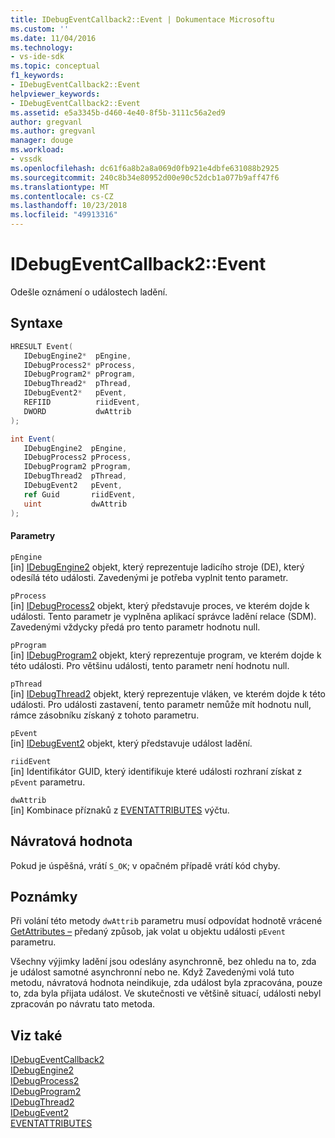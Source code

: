 ```yaml
---
title: IDebugEventCallback2::Event | Dokumentace Microsoftu
ms.custom: ''
ms.date: 11/04/2016
ms.technology:
- vs-ide-sdk
ms.topic: conceptual
f1_keywords:
- IDebugEventCallback2::Event
helpviewer_keywords:
- IDebugEventCallback2::Event
ms.assetid: e5a3345b-d460-4e40-8f5b-3111c56a2ed9
author: gregvanl
ms.author: gregvanl
manager: douge
ms.workload:
- vssdk
ms.openlocfilehash: dc61f6a8b2a8a069d0fb921e4dbfe631088b2925
ms.sourcegitcommit: 240c8b34e80952d00e90c52dcb1a077b9aff47f6
ms.translationtype: MT
ms.contentlocale: cs-CZ
ms.lasthandoff: 10/23/2018
ms.locfileid: "49913316"
---
```

# <a name="idebugeventcallback2event"></a>IDebugEventCallback2::Event
Odešle oznámení o událostech ladění.  
  
## <a name="syntax"></a>Syntaxe  
  
```cpp  
HRESULT Event(   
   IDebugEngine2*  pEngine,  
   IDebugProcess2* pProcess,  
   IDebugProgram2* pProgram,  
   IDebugThread2*  pThread,  
   IDebugEvent2*   pEvent,  
   REFIID          riidEvent,  
   DWORD           dwAttrib  
);  
```  
  
```csharp  
int Event(   
   IDebugEngine2  pEngine,  
   IDebugProcess2 pProcess,  
   IDebugProgram2 pProgram,  
   IDebugThread2  pThread,  
   IDebugEvent2   pEvent,  
   ref Guid       riidEvent,  
   uint           dwAttrib  
);  
```  
  
#### <a name="parameters"></a>Parametry  
 `pEngine`  
 [in] [IDebugEngine2](../../../extensibility/debugger/reference/idebugengine2.md) objekt, který reprezentuje ladicího stroje (DE), který odesílá této události. Zavedenými je potřeba vyplnit tento parametr.  
  
 `pProcess`  
 [in] [IDebugProcess2](../../../extensibility/debugger/reference/idebugprocess2.md) objekt, který představuje proces, ve kterém dojde k události. Tento parametr je vyplněna aplikací správce ladění relace (SDM). Zavedenými vždycky předá pro tento parametr hodnotu null.  
  
 `pProgram`  
 [in] [IDebugProgram2](../../../extensibility/debugger/reference/idebugprogram2.md) objekt, který reprezentuje program, ve kterém dojde k této události. Pro většinu události, tento parametr není hodnotu null.  
  
 `pThread`  
 [in] [IDebugThread2](../../../extensibility/debugger/reference/idebugthread2.md) objekt, který reprezentuje vláken, ve kterém dojde k této události. Pro události zastavení, tento parametr nemůže mít hodnotu null, rámce zásobníku získaný z tohoto parametru.  
  
 `pEvent`  
 [in] [IDebugEvent2](../../../extensibility/debugger/reference/idebugevent2.md) objekt, který představuje událost ladění.  
  
 `riidEvent`  
 [in] Identifikátor GUID, který identifikuje které události rozhraní získat z `pEvent` parametru.  
  
 `dwAttrib`  
 [in] Kombinace příznaků z [EVENTATTRIBUTES](../../../extensibility/debugger/reference/eventattributes.md) výčtu.  
  
## <a name="return-value"></a>Návratová hodnota  
 Pokud je úspěšná, vrátí `S_OK`; v opačném případě vrátí kód chyby.  
  
## <a name="remarks"></a>Poznámky  
 Při volání této metody `dwAttrib` parametru musí odpovídat hodnotě vrácené [GetAttributes –](../../../extensibility/debugger/reference/idebugevent2-getattributes.md) předaný způsob, jak volat u objektu události `pEvent` parametru.  
  
 Všechny výjimky ladění jsou odeslány asynchronně, bez ohledu na to, zda je událost samotné asynchronní nebo ne. Když Zavedenými volá tuto metodu, návratová hodnota neindikuje, zda událost byla zpracována, pouze to, zda byla přijata událost. Ve skutečnosti ve většině situací, události nebyl zpracován po návratu tato metoda.  
  
## <a name="see-also"></a>Viz také  
 [IDebugEventCallback2](../../../extensibility/debugger/reference/idebugeventcallback2.md)   
 [IDebugEngine2](../../../extensibility/debugger/reference/idebugengine2.md)   
 [IDebugProcess2](../../../extensibility/debugger/reference/idebugprocess2.md)   
 [IDebugProgram2](../../../extensibility/debugger/reference/idebugprogram2.md)   
 [IDebugThread2](../../../extensibility/debugger/reference/idebugthread2.md)   
 [IDebugEvent2](../../../extensibility/debugger/reference/idebugevent2.md)   
 [EVENTATTRIBUTES](../../../extensibility/debugger/reference/eventattributes.md)